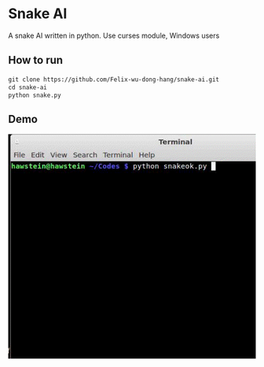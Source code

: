# Snake AI

A snake AI written in python. Use curses module, Windows users 


## How to run

	git clone https://github.com/Felix-wu-dong-hang/snake-ai.git
	cd snake-ai
	python snake.py
	
## Demo

<img src="snake-ai.gif" />
